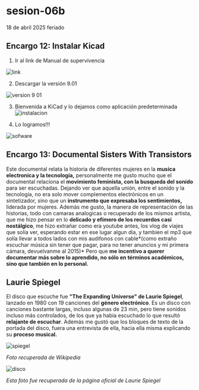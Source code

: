 # sesion-06b
18 de abril 2025 feriado

## Encargo 12: Instalar Kicad

1. Ir al link de Manual de supervivencia
   
![link](https://github.com/user-attachments/assets/63d82973-41b6-443f-a603-fc4504f5777c)

2. Descargar la versión 9.01

![version 9 01](https://github.com/user-attachments/assets/b454b7d9-055d-4527-bf26-6edb1461019a)

3. Bienvenida a KiCad y lo dejamos como aplicación predeterminada 
![instalacion](https://github.com/user-attachments/assets/0d1f9c4e-f1b8-477a-a1cd-ce41b05aee29)

4. Lo logramos!!!
   
![sofware](https://github.com/user-attachments/assets/731fc007-4c40-4c4e-bbbe-d1af71a49828)

## Encargo 13: Documental Sisters With Transistors

Este documental relata la historia de diferentes mujeres en la **musica electronica y la tecnología,** personalmente me gusto mucho que el documental relaciona el **movimiento feminista, con la busqueda del sonido** para ser escuchadas. Dejando ver que aquella unión,  entre el sonido y la tecnología, no era solo mover complementos electrónicos en un sintetizador, sino que un **instrumento que expresaba los sentimientos,** liderada por mujeres. Además me gusto, la manera de representación de las historias, todo con camaras analogicas o recuperado de los mismos artista, que me hizo pensar en lo **delicado y efímero de los recuerdos casi nostálgico**, me hizo extrañar como era youtube antes, los vlog de viajes que solía ver, esperando estar en ese lugar algun dia, y tambien el mp3 que solía llevar a todos lados con mis audifonos con cable*(como extraño escuchar música sin tener que pagar, para no tener anuncios y mi primera cámara, devuelvanme al 2015)* Pero que **me incentivo a querer documentar más sobre lo aprendido, no sólo en términos académicos, sino que también en lo personal.**
## Laurie Spiegel
El disco que escuche fue **"The Expanding Universe" de Laurie Spiegel**, lanzado en 1980 con 19 canciones del **género electrónico**. Es un disco con canciones bastante largas, incluso algunas de 23 min, pero tiene sonidos incluso más controlados, de los que ya había escuchado lo que resultó **relajante de escuchar**. Además me gustó que los bloques de texto de la portada del disco, fuera una entrevista de ella, hacia ella misma explicando su **proceso musical.**   
 
![spiegel](https://github.com/user-attachments/assets/0703b536-04c6-44f3-82ba-94b707a0c4b8)

*Foto recuperada de Wikipedia*



![disco](https://github.com/user-attachments/assets/414a25c4-be8e-4e28-835d-343b8a31770e)

*Esta foto fue recuperada de la página oficial de Laurie Spiegel*

